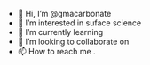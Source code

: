 - 👋 Hi, I’m @gmacarbonate
- 👀 I’m interested in suface science
- 🌱 I’m currently learning 
- 💞️ I’m looking to collaborate on 
- 📫 How to reach me .

<!---
gmacarbonate/gmacarbonate is a ✨ special ✨ repository because its `README.md` (this file) appears on your GitHub profile.
You can click the Preview link to take a look at your changes.
--->
